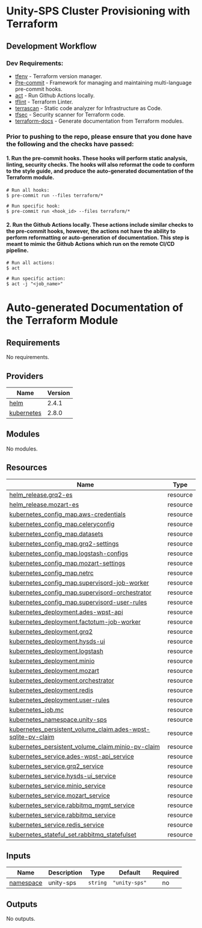 # Unity-SPS Cluster Provisioning with Terraform

## Development Workflow

### Dev Requirements:

- [tfenv](https://github.com/tfutils/tfenv) - Terraform version manager.
- [Pre-commit](https://pre-commit.com/) - Framework for managing and maintaining multi-language pre-commit hooks.
- [act](https://github.com/nektos/act) - Run Github Actions locally.
- [tflint](https://github.com/terraform-linters/tflint) - Terraform Linter.
- [terrascan](https://github.com/accurics/terrascan) - Static code analyzer for Infrastructure as Code.
- [tfsec](https://github.com/aquasecurity/tfsec) - Security scanner for Terraform code.
- [terraform-docs](https://github.com/terraform-docs/terraform-docs) - Generate documentation from Terraform modules.

### Prior to pushing to the repo, please ensure that you done have the following and the checks have passed:

#### 1. Run the pre-commit hooks. These hooks will perform static analysis, linting, security checks. The hooks will also reformat the code to conform to the style guide, and produce the auto-generated documentation of the Terraform module.

```shell
# Run all hooks:
$ pre-commit run --files terraform/*

# Run specific hook:
$ pre-commit run <hook_id> --files terraform/*
```

#### 2. Run the Github Actions locally. These actions include similar checks to the pre-commit hooks, however, the actions not have the ability to perform reformatting or auto-generation of documentation. This step is meant to mimic the Github Actions which run on the remote CI/CD pipeline.

```shell
# Run all actions:
$ act

# Run specific action:
$ act -j "<job_name>"
```

# Auto-generated Documentation of the Terraform Module

<!-- BEGINNING OF PRE-COMMIT-TERRAFORM DOCS HOOK -->
## Requirements

No requirements.

## Providers

| Name | Version |
|------|---------|
| <a name="provider_helm"></a> [helm](#provider\_helm) | 2.4.1 |
| <a name="provider_kubernetes"></a> [kubernetes](#provider\_kubernetes) | 2.8.0 |

## Modules

No modules.

## Resources

| Name | Type |
|------|------|
| [helm_release.grq2-es](https://registry.terraform.io/providers/hashicorp/helm/latest/docs/resources/release) | resource |
| [helm_release.mozart-es](https://registry.terraform.io/providers/hashicorp/helm/latest/docs/resources/release) | resource |
| [kubernetes_config_map.aws-credentials](https://registry.terraform.io/providers/hashicorp/kubernetes/latest/docs/resources/config_map) | resource |
| [kubernetes_config_map.celeryconfig](https://registry.terraform.io/providers/hashicorp/kubernetes/latest/docs/resources/config_map) | resource |
| [kubernetes_config_map.datasets](https://registry.terraform.io/providers/hashicorp/kubernetes/latest/docs/resources/config_map) | resource |
| [kubernetes_config_map.grq2-settings](https://registry.terraform.io/providers/hashicorp/kubernetes/latest/docs/resources/config_map) | resource |
| [kubernetes_config_map.logstash-configs](https://registry.terraform.io/providers/hashicorp/kubernetes/latest/docs/resources/config_map) | resource |
| [kubernetes_config_map.mozart-settings](https://registry.terraform.io/providers/hashicorp/kubernetes/latest/docs/resources/config_map) | resource |
| [kubernetes_config_map.netrc](https://registry.terraform.io/providers/hashicorp/kubernetes/latest/docs/resources/config_map) | resource |
| [kubernetes_config_map.supervisord-job-worker](https://registry.terraform.io/providers/hashicorp/kubernetes/latest/docs/resources/config_map) | resource |
| [kubernetes_config_map.supervisord-orchestrator](https://registry.terraform.io/providers/hashicorp/kubernetes/latest/docs/resources/config_map) | resource |
| [kubernetes_config_map.supervisord-user-rules](https://registry.terraform.io/providers/hashicorp/kubernetes/latest/docs/resources/config_map) | resource |
| [kubernetes_deployment.ades-wpst-api](https://registry.terraform.io/providers/hashicorp/kubernetes/latest/docs/resources/deployment) | resource |
| [kubernetes_deployment.factotum-job-worker](https://registry.terraform.io/providers/hashicorp/kubernetes/latest/docs/resources/deployment) | resource |
| [kubernetes_deployment.grq2](https://registry.terraform.io/providers/hashicorp/kubernetes/latest/docs/resources/deployment) | resource |
| [kubernetes_deployment.hysds-ui](https://registry.terraform.io/providers/hashicorp/kubernetes/latest/docs/resources/deployment) | resource |
| [kubernetes_deployment.logstash](https://registry.terraform.io/providers/hashicorp/kubernetes/latest/docs/resources/deployment) | resource |
| [kubernetes_deployment.minio](https://registry.terraform.io/providers/hashicorp/kubernetes/latest/docs/resources/deployment) | resource |
| [kubernetes_deployment.mozart](https://registry.terraform.io/providers/hashicorp/kubernetes/latest/docs/resources/deployment) | resource |
| [kubernetes_deployment.orchestrator](https://registry.terraform.io/providers/hashicorp/kubernetes/latest/docs/resources/deployment) | resource |
| [kubernetes_deployment.redis](https://registry.terraform.io/providers/hashicorp/kubernetes/latest/docs/resources/deployment) | resource |
| [kubernetes_deployment.user-rules](https://registry.terraform.io/providers/hashicorp/kubernetes/latest/docs/resources/deployment) | resource |
| [kubernetes_job.mc](https://registry.terraform.io/providers/hashicorp/kubernetes/latest/docs/resources/job) | resource |
| [kubernetes_namespace.unity-sps](https://registry.terraform.io/providers/hashicorp/kubernetes/latest/docs/resources/namespace) | resource |
| [kubernetes_persistent_volume_claim.ades-wpst-sqlite-pv-claim](https://registry.terraform.io/providers/hashicorp/kubernetes/latest/docs/resources/persistent_volume_claim) | resource |
| [kubernetes_persistent_volume_claim.minio-pv-claim](https://registry.terraform.io/providers/hashicorp/kubernetes/latest/docs/resources/persistent_volume_claim) | resource |
| [kubernetes_service.ades-wpst-api_service](https://registry.terraform.io/providers/hashicorp/kubernetes/latest/docs/resources/service) | resource |
| [kubernetes_service.grq2_service](https://registry.terraform.io/providers/hashicorp/kubernetes/latest/docs/resources/service) | resource |
| [kubernetes_service.hysds-ui_service](https://registry.terraform.io/providers/hashicorp/kubernetes/latest/docs/resources/service) | resource |
| [kubernetes_service.minio_service](https://registry.terraform.io/providers/hashicorp/kubernetes/latest/docs/resources/service) | resource |
| [kubernetes_service.mozart_service](https://registry.terraform.io/providers/hashicorp/kubernetes/latest/docs/resources/service) | resource |
| [kubernetes_service.rabbitmq_mgmt_service](https://registry.terraform.io/providers/hashicorp/kubernetes/latest/docs/resources/service) | resource |
| [kubernetes_service.rabbitmq_service](https://registry.terraform.io/providers/hashicorp/kubernetes/latest/docs/resources/service) | resource |
| [kubernetes_service.redis_service](https://registry.terraform.io/providers/hashicorp/kubernetes/latest/docs/resources/service) | resource |
| [kubernetes_stateful_set.rabbitmq_statefulset](https://registry.terraform.io/providers/hashicorp/kubernetes/latest/docs/resources/stateful_set) | resource |

## Inputs

| Name | Description | Type | Default | Required |
|------|-------------|------|---------|:--------:|
| <a name="input_namespace"></a> [namespace](#input\_namespace) | unity-sps | `string` | `"unity-sps"` | no |

## Outputs

No outputs.
<!-- END OF PRE-COMMIT-TERRAFORM DOCS HOOK -->
